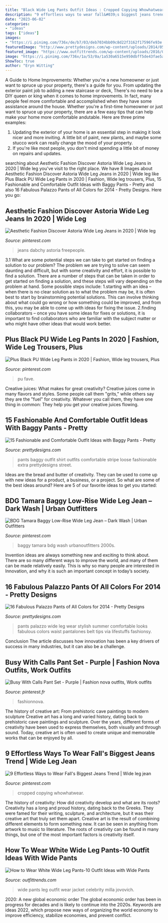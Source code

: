 ```yaml
---
title: "Black Wide Leg Pants Outfit Ideas : Cropped Copying Whowhatwear"
description: "9 effortless ways to wear fall&#039;s biggest jeans trend"
date: "2023-06-02"
categories:
- "ideas"
tags: ["ideas"]
images:
- "https://i.pinimg.com/736x/de/b7/03/deb7034bb09c8d22f3162f17596fe93e.jpg"
featuredImage: "http://www.prettydesigns.com/wp-content/uploads/2014/05/White-Palazzo-Pants-3.jpg"
featured_image: "https://www.outfittrends.com/wp-content/uploads/2016/08/white-wide-leg-pants-celebrity-style.jpg"
image: "https://i.pinimg.com/736x/1a/53/0a/1a530a6515e950dbff5de43fae5a39ec.jpg"
ShowToc: true
author: "Eryn Witting"
---
```



A Guide to Home Improvements: Whether you're a new homeowner or just want to spruce up your property, there's a guide for you. From updating the exterior paint job to adding a new staircase or deck,
There's no need to be a DIY queen or king when it comes to home improvements. In fact, many people feel more comfortable and accomplished when they have some assistance around the house. Whether you're a first-time homeowner or just want to spruce up your property, there are a few easy tips that can help make your home more comfortable andutable. Here are three prime examples: 
1) Updating the exterior of your home is an essential step in making it look nicer and more inviting. A little bit of paint, new plants, and maybe some stucco work can really change the mood of your property. 
2) If you're like most people, you don't mind spending a little bit of money on repairs and updates.

	

		
searching about Aesthetic Fashion Discover Astoria Wide Leg Jeans in 2020 | Wide leg you've visit to the right place. We have 8 Images about Aesthetic Fashion Discover Astoria Wide Leg Jeans in 2020 | Wide leg like Plus Black PU Wide Leg Pants in 2020 | Fashion, Wide leg trousers, Plus, 15 Fashionable and Comfortable Outfit Ideas with Baggy Pants - Pretty and also 16 Fabulous Palazzo Pants of All Colors for 2014 - Pretty Designs. Here you go:
		
    
## Aesthetic Fashion Discover Astoria Wide Leg Jeans In 2020 | Wide Leg

<img loading=lazy src="https://i.pinimg.com/736x/ec/a3/65/eca365ea369c08169d8df9b27604fb14.jpg" onerror="this.onerror=null;this.src='https://tse2.mm.bing.net/th?id=OIP.iBUpi0gSh899AuLrr-CbVAHaLH&amp;pid=15.1';" alt="Aesthetic Fashion Discover Astoria Wide Leg Jeans in 2020 | Wide leg">

_Source: pinterest.com_

>jeans dabchy astoria freepeople. 

	

3.1 What are some potential steps we can take to get started on finding a solution to our problem?
The problem we are trying to solve can seem daunting and difficult, but with some creativity and effort, it is possible to find a solution. There are a number of steps that can be taken in order to get started on finding a solution, and these steps will vary depending on the problem at hand. Some possible steps include: 
1.starting with an idea – when there is no clear solution as to what the problem may be, it is often best to start by brainstorming potential solutions. This can involve thinking about what could go wrong or how something could be improved, and from this, you may be able to come up with ideas for fixing the issue. 
2.finding collaborators – once you have some ideas for fixes or solutions, it is important to find collaborators who are familiar with the subject matter or who might have other ideas that would work better.

    
## Plus Black PU Wide Leg Pants In 2020 | Fashion, Wide Leg Trousers, Plus

<img loading=lazy src="https://i.pinimg.com/736x/1a/53/0a/1a530a6515e950dbff5de43fae5a39ec.jpg" onerror="this.onerror=null;this.src='https://tse2.mm.bing.net/th?id=OIP.1CiZyeHwCscFNTpTr34B5gHaLH&amp;pid=15.1';" alt="Plus Black PU Wide Leg Pants in 2020 | Fashion, Wide leg trousers, Plus">

_Source: pinterest.com_

>pu fave. 

	

Creative juices: What makes for great creativity?
Creative juices come in many flavors and styles. Some people call them "grits," while others say they are the "fuel" for creativity. Whatever you call them, they have one thing in common: They help you get your creative juices flowing.

    
## 15 Fashionable And Comfortable Outfit Ideas With Baggy Pants - Pretty

<img loading=lazy src="https://www.prettydesigns.com/wp-content/uploads/2014/07/Stripe-Shirt-and-Baggy-Pants-Outfit.jpg" onerror="this.onerror=null;this.src='https://tse3.mm.bing.net/th?id=OIP.B5gVla8jZnt-yoTE-V_qGwHaK1&amp;pid=15.1';" alt="15 Fashionable and Comfortable Outfit Ideas with Baggy Pants - Pretty">

_Source: prettydesigns.com_

>pants baggy outfit shirt outfits comfortable stripe loose fashionable extra prettydesigns street. 

	

Ideas are the bread and butter of creativity. They can be used to come up with new ideas for a product, a business, or a project. So what are some of the best ideas around? Here are 5 of our favorite ideas to get you started:

    
## BDG Tamara Baggy Low-Rise Wide Leg Jean – Dark Wash | Urban Outfitters

<img loading=lazy src="https://i.pinimg.com/736x/2e/5f/f6/2e5ff6bf635b6d5b14a0049114f06469.jpg" onerror="this.onerror=null;this.src='https://tse1.mm.bing.net/th?id=OIP.4JuPYMOWzIx-OLcq4qah4gHaLH&amp;pid=15.1';" alt="BDG Tamara Baggy Low-Rise Wide Leg Jean – Dark Wash | Urban Outfitters">

_Source: pinterest.com_

>baggy tamara bdg wash urbanoutfitters 2000s. 

	

Invention ideas are always something new and exciting to think about. There are so many different ways to improve the world, and many of them can be made relatively easily. This is why so many people are interested in Innovation, and why it is such an important concept in today’s society.

    
## 16 Fabulous Palazzo Pants Of All Colors For 2014 - Pretty Designs

<img loading=lazy src="http://www.prettydesigns.com/wp-content/uploads/2014/05/White-Palazzo-Pants-3.jpg" onerror="this.onerror=null;this.src='https://tse2.mm.bing.net/th?id=OIP.4iH9cD4L3BNu7GQqj5bMCQHaK3&amp;pid=15.1';" alt="16 Fabulous Palazzo Pants of All Colors for 2014 - Pretty Designs">

_Source: prettydesigns.com_

>pants palazzo wide leg wear stylish summer comfortable looks fabulous colors waist pantalones belt tips via lifestuffs fashionsy. 

	

Conclusion
The article discusses how innovation has been a key drivers of success in many industries, but it can also be a challenge.

    
## Busy With Calls Pant Set - Purple | Fashion Nova Outfits, Work Outfits

<img loading=lazy src="https://i.pinimg.com/736x/de/b7/03/deb7034bb09c8d22f3162f17596fe93e.jpg" onerror="this.onerror=null;this.src='https://tse3.mm.bing.net/th?id=OIP.apbIpJy46Nn2VZHKHhzzWQHaLH&amp;pid=15.1';" alt="Busy With Calls Pant Set - Purple | Fashion nova outfits, Work outfits">

_Source: pinterest.fr_

>fashionnova. 

	

The history of creative art: From prehistoric cave paintings to modern sculpture
Creative art has a long and varied history, dating back to prehistoric cave paintings and sculpture. Over the years, different forms of creativity have been used to express themselves, both visually and through sound. Today, creative art is often used to create unique and memorable works that can be enjoyed by all.

    
## 9 Effortless Ways To Wear Fall&#039;s Biggest Jeans Trend | Wide Leg Jean

<img loading=lazy src="https://i.pinimg.com/736x/97/56/23/97562335b08b8ea984012278535ef8f6.jpg" onerror="this.onerror=null;this.src='https://tse1.mm.bing.net/th?id=OIP.YQoaX1Uvn9xHjPV8DUqtDwHaLG&amp;pid=15.1';" alt="9 Effortless Ways to Wear Fall&#039;s Biggest Jeans Trend | Wide leg jean">

_Source: pinterest.com_

>cropped copying whowhatwear. 

	

The history of creativity: How did creativity develop and what are its roots?
Creativity has a long and proud history, dating back to the Greeks. They were famed for their writing, sculpture, and architecture, but it was their creative art that truly set them apart. Creative art is the result of combining different elements to form something new. It can be seen in anything from artwork to music to literature. The roots of creativity can be found in many things, but one of the most important factors is creativity itself.

    
## How To Wear White Wide Leg Pants-10 Outfit Ideas With Wide Pants

<img loading=lazy src="https://www.outfittrends.com/wp-content/uploads/2016/08/white-wide-leg-pants-celebrity-style.jpg" onerror="this.onerror=null;this.src='https://tse1.mm.bing.net/th?id=OIP.mu0EPA0E5fMcz3-KdurbogHaO0&amp;pid=15.1';" alt="How to Wear White Wide Leg Pants-10 Outfit Ideas with Wide Pants">

_Source: outfittrends.com_

>wide pants leg outfit wear jacket celebrity milla jovovich. 

	

2020: A new global economic order
The global economic order has been in progress for decades and is likely to continue into the 2020s. Keywords are ideas 2022, which propose new ways of organizing the world economy to improve efficiency, stabilize economies, and prevent conflict.

